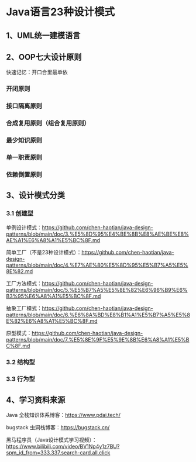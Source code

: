 # Java语言23种设计模式

## 1、UML统一建模语言

## 2、OOP七大设计原则

快速记忆：开口合里最单依

### 开闭原则

### 接口隔离原则

### 合成复用原则（组合复用原则）

### 最少知识原则

### 单一职责原则

### 依赖倒置原则

## 3、设计模式分类

### 3.1 创建型

单例设计模式：https://github.com/chen-haotian/java-design-patterns/blob/main/doc/3.%E5%8D%95%E4%BE%8B%E8%AE%BE%E8%AE%A1%E6%A8%A1%E5%BC%8F.md

简单工厂（不是23种设计模式）：https://github.com/chen-haotian/java-design-patterns/blob/main/doc/4.%E7%AE%80%E5%8D%95%E5%B7%A5%E5%8E%82.md

工厂方法模式：https://github.com/chen-haotian/java-design-patterns/blob/main/doc/5.%E5%B7%A5%E5%8E%82%E6%96%B9%E6%B3%95%E6%A8%A1%E5%BC%8F.md

抽象工厂模式：https://github.com/chen-haotian/java-design-patterns/blob/main/doc/6.%E6%8A%BD%E8%B1%A1%E5%B7%A5%E5%8E%82%E6%A8%A1%E5%BC%8F.md

原型模式：https://github.com/chen-haotian/java-design-patterns/blob/main/doc/7.%E5%8E%9F%E5%9E%8B%E6%A8%A1%E5%BC%8F.md

### 3.2 结构型

### 3.3 行为型

## 4、学习资料来源

Java 全栈知识体系博客：https://www.pdai.tech/

bugstack 虫洞栈博客：https://bugstack.cn/

黑马程序员（Java设计模式学习视频）：https://www.bilibili.com/video/BV1Np4y1z7BU?spm_id_from=333.337.search-card.all.click